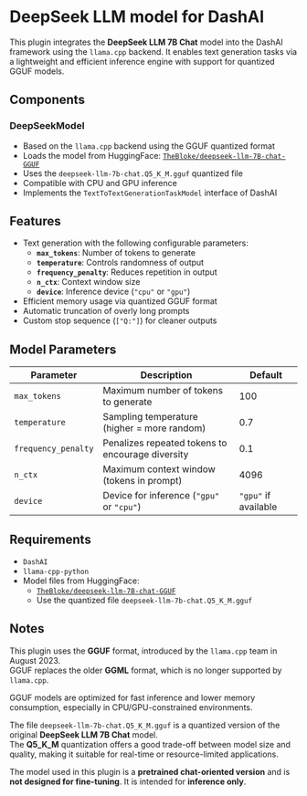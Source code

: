# DeepSeek LLM model for DashAI

This plugin integrates the **DeepSeek LLM 7B Chat** model into the DashAI framework using the `llama.cpp` backend. It enables text generation tasks via a lightweight and efficient inference engine with support for quantized GGUF models.

## Components

### DeepSeekModel

- Based on the `llama.cpp` backend using the GGUF quantized format
- Loads the model from HuggingFace: [`TheBloke/deepseek-llm-7B-chat-GGUF`](https://huggingface.co/TheBloke/deepseek-llm-7B-chat-GGUF)
- Uses the `deepseek-llm-7b-chat.Q5_K_M.gguf` quantized file
- Compatible with CPU and GPU inference
- Implements the `TextToTextGenerationTaskModel` interface of DashAI

## Features

- Text generation with the following configurable parameters:
  - **`max_tokens`**: Number of tokens to generate
  - **`temperature`**: Controls randomness of output
  - **`frequency_penalty`**: Reduces repetition in output
  - **`n_ctx`**: Context window size
  - **`device`**: Inference device (`"cpu"` or `"gpu"`)
- Efficient memory usage via quantized GGUF format
- Automatic truncation of overly long prompts
- Custom stop sequence (`["Q:"]`) for cleaner outputs

## Model Parameters

| Parameter           | Description                                      | Default              |
| ------------------- | ------------------------------------------------ | -------------------- |
| `max_tokens`        | Maximum number of tokens to generate             | 100                  |
| `temperature`       | Sampling temperature (higher = more random)      | 0.7                  |
| `frequency_penalty` | Penalizes repeated tokens to encourage diversity | 0.1                  |
| `n_ctx`             | Maximum context window (tokens in prompt)        | 4096                 |
| `device`            | Device for inference (`"gpu"` or `"cpu"`)        | `"gpu"` if available |

## Requirements

- `DashAI`
- `llama-cpp-python`
- Model files from HuggingFace:
  - [`TheBloke/deepseek-llm-7B-chat-GGUF`](https://huggingface.co/TheBloke/deepseek-llm-7B-chat-GGUF)
  - Use the quantized file `deepseek-llm-7b-chat.Q5_K_M.gguf`

## Notes

This plugin uses the **GGUF** format, introduced by the `llama.cpp` team in August 2023.  
GGUF replaces the older **GGML** format, which is no longer supported by `llama.cpp`.

GGUF models are optimized for fast inference and lower memory consumption, especially in CPU/GPU-constrained environments.

The file `deepseek-llm-7b-chat.Q5_K_M.gguf` is a quantized version of the original **DeepSeek LLM 7B Chat** model.  
The **Q5_K_M** quantization offers a good trade-off between model size and quality, making it suitable for real-time or resource-limited applications.

The model used in this plugin is a **pretrained chat-oriented version** and is **not designed for fine-tuning**. It is intended for **inference only**.
